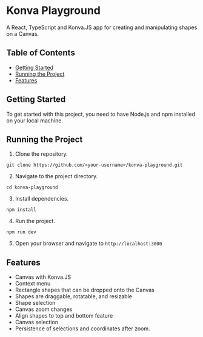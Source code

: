 Konva Playground
================

A React, TypeScript and Konva.JS app for creating and manipulating shapes on a Canvas.

Table of Contents
-----------------

*   [Getting Started](#getting-started)
*   [Running the Project](#running-the-project)
*   [Features](#features)

Getting Started
---------------

To get started with this project, you need to have Node.js and npm installed on your local machine.

Running the Project
-------------------

1.  Clone the repository.

`git clone https://github.com/<your-username>/konva-playground.git`

2.  Navigate to the project directory.

`cd konva-playground`

3.  Install dependencies.

`npm install`

4.  Run the project.

`npm run dev`

5.  Open your browser and navigate to `http://localhost:3000`

Features
--------

*   Canvas with Konva.JS
*   Context menu
*   Rectangle shapes that can be dropped onto the Canvas
*   Shapes are draggable, rotatable, and resizable
*   Shape selection
*   Canvas zoom changes
*   Align shapes to top and bottom feature
*   Canvas selection
*   Persistence of selections and coordinates after zoom.
